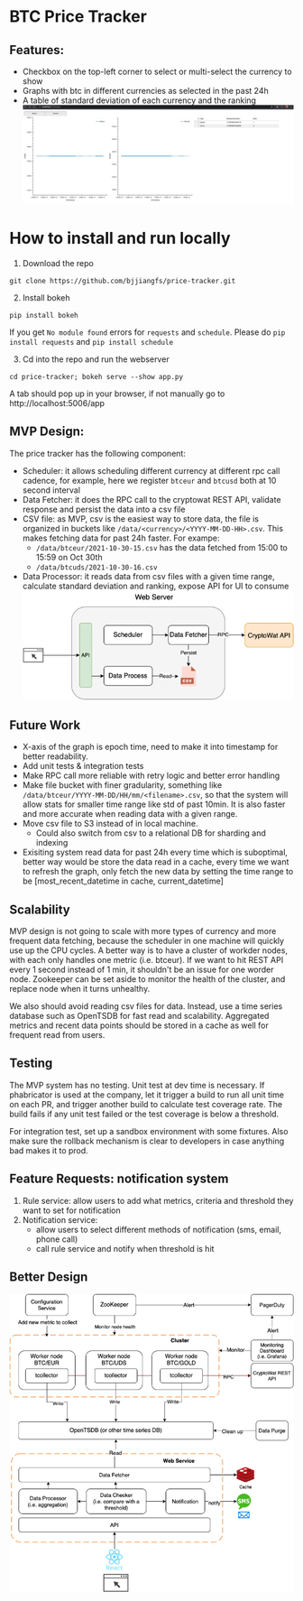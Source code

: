# BTC Price Tracker
## Features:
- Checkbox on the top-left corner to select or multi-select the currency to show
- Graphs with btc in different currencies as selected in the past 24h
- A table of standard deviation of each currency and the ranking
![Screenshot](demo.png)

# How to install and run locally

1. Download the repo
```
git clone https://github.com/bjjiangfs/price-tracker.git
```

2. Install bokeh
```
pip install bokeh
```
If you get `No module found` errors  for `requests` and `schedule`. Please do `pip install requests` and `pip install schedule`

3. Cd into the repo and run the webserver
```
cd price-tracker; bokeh serve --show app.py
```

A tab should pop up in your browser, if not manually go to http://localhost:5006/app

## MVP Design:
The price tracker has the following component:
- Scheduler: it allows scheduling different currency at different rpc call cadence, for example, here we register `btceur` and `btcusd` both at 10 second interval
- Data Fetcher: it does the RPC call to the cryptowat REST API, validate response and persist the data into a csv file
- CSV file: as MVP, csv is the easiest way to store data, the file is organized in buckets like `/data/<currency>/<YYYY-MM-DD-HH>.csv`. This makes fetching data for past 24h faster. For exampe:
  - `/data/btceur/2021-10-30-15.csv` has the data fetched from 15:00 to 15:59 on Oct 30th
  - `/data/btcuds/2021-10-30-16.csv`
- Data Processor: it reads data from csv files with a given time range, calculate standard deviation and ranking, expose API for UI to consume
![Screenshot](mvp_design.png)

## Future Work
- X-axis of the graph is epoch time, need to make it into timestamp for better readability.
- Add unit tests & integration tests
- Make RPC call more reliable with retry logic and better error handling
- Make file bucket with finer gradularity, something like `/data/btceur/YYYY-MM-DD/HH/mm/<filename>.csv`, so that the system will allow stats for smaller time range like std of past 10min. It is also faster and more accurate when reading data with a given range.
- Move csv file to S3 instead of in local machine. 
  - Could also switch from csv to a relational DB for sharding and indexing
- Exisiting system read data for past 24h every time which is suboptimal, better way would be store the data read in a cache, every time we want to refresh the graph, only fetch the new data by setting the time range to be [most_recent_datetime in cache, current_datetime]

## Scalability
MVP design is not going to scale with more types of currency and more frequent data fetching, because the scheduler in one machine will quickly use up the CPU cycles. A better way is to have a cluster of workder nodes, with each only handles one metric (i.e. btceur). If we want to hit REST API every 1 second instead of 1 min, it shouldn't be an issue for one worder node. Zookeeper can be set aside to monitor the health of the cluster, and replace node when it turns unhealthy.

We also should avoid reading csv files for data. Instead, use a time series database such as OpenTSDB for fast read and scalability. Aggregated metrics and recent data points should be stored in a cache as well for frequent read from users.

## Testing
The MVP system has no testing. Unit test at dev time is necessary. If phabricator is used at the company, let it trigger a build to run all unit time on each PR, and trigger another build to calculate test coverage rate. The build fails if any unit test failed or the test coverage is below a threshold. 

For integration test, set up a sandbox environment with some fixtures. Also make sure the rollback mechanism is clear to developers in case anything bad makes it to prod.

## Feature Requests: notification system
1. Rule service: allow users to add what metrics, criteria and threshold they want to set for notification
2. Notification service:
   - allow users to select different methods of notification (sms, email, phone call)
   - call rule service and notify when threshold is hit

## Better Design
![Screenshot](better_design.png)
